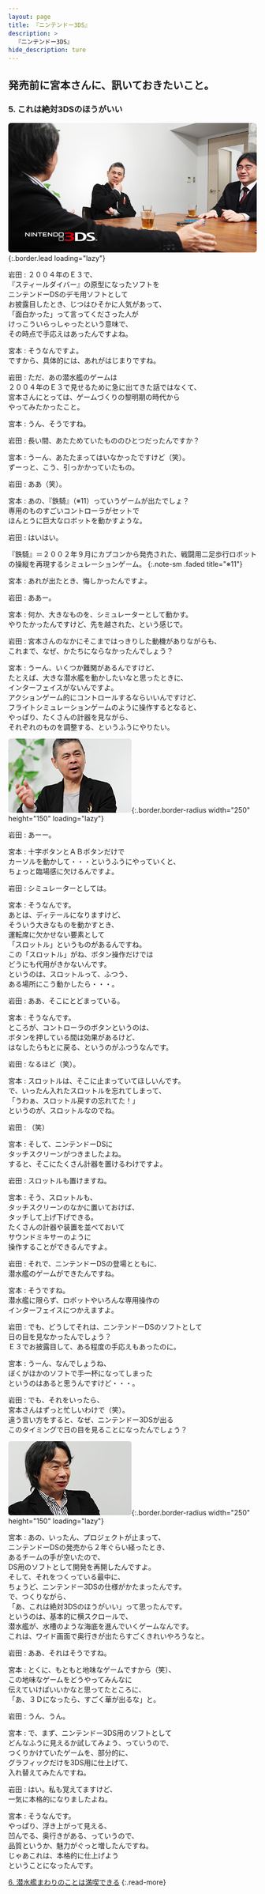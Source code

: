 ```yaml
---
layout: page
title: 『ニンテンドー3DS』
description: >
  『ニンテンドー3DS』
hide_description: ture
---
```


## 発売前に宮本さんに、訊いておきたいこと。

### 5. これは絶対3DSのほうがいい

![](/interviews/jp/3ds/hardware/vol1/img/mainvisual5.jpg){:.border.lead loading="lazy"}

岩田
: ２００４年のＥ３で、<br>『スティールダイバー』の原型になったソフトを<br>ニンテンドーDSのデモ用ソフトとして<br>お披露目したとき、じつはひそかに人気があって、<br>「面白かった」って言ってくださった人が<br>けっこういらっしゃったという意味で、<br>その時点で手応えはあったんですよね。

宮本
: そうなんですよ。<br>ですから、具体的には、あれがはじまりですね。

岩田
: ただ、あの潜水艦のゲームは<br>２００４年のＥ３で見せるために急に出てきた話ではなくて、<br>宮本さんにとっては、ゲームづくりの黎明期の時代から<br>やってみたかったこと。

宮本
: うん、そうですね。

岩田
: 長い間、あたためていたもののひとつだったんですか？

宮本
: うーん、あたたまってはいなかったですけど（笑）。<br>ずーっと、こう、引っかかっていたもの。

岩田
: ああ（笑）。

宮本
: あの、『鉄騎』（※11）っていうゲームが出たでしょ？<br>専用のものすごいコントローラがセットで<br>ほんとうに巨大なロボットを動かすような。

岩田
: はいはい。


『鉄騎』＝２００２年９月にカプコンから発売された、戦闘用二足歩行ロボットの操縦を再現するシミュレーションゲーム。
{:.note-sm .faded title="※11"}

宮本
: あれが出たとき、悔しかったんですよ。

岩田
: ああー。

宮本
: 何か、大きなものを、シミュレーターとして動かす。<br>やりたかったんですけど、先を越された、という感じで。

岩田
: 宮本さんのなかにそこまではっきりした動機がありながらも、<br>これまで、なぜ、かたちにならなかったんでしょう？

宮本
: うーん、いくつか難関があるんですけど、<br>たとえば、大きな潜水艦を動かしたいなと思ったときに、<br>インターフェイスがないんですよ。<br>アクションゲーム的にコントロールするならいいんですけど、<br>フライトシミュレーションゲームのように操作するとなると、<br>やっぱり、たくさんの計器を見ながら、<br>それぞれのものを調整する、というふうにやりたい。

![](/interviews/jp/3ds/hardware/vol1/img/photo10.jpg){:.border.border-radius width="250" height="150"  loading="lazy"}

岩田
: あーー。

宮本
: 十字ボタンとＡＢボタンだけで<br>カーソルを動かして・・・というふうにやっていくと、<br>ちょっと臨場感に欠けるんですよ。

岩田
: シミュレーターとしては。

宮本
: そうなんです。<br>あとは、ディテールになりますけど、<br>そういう大きなものを動かすとき、<br>運転席に欠かせない要素として<br>「スロットル」というものがあるんですね。<br>この「スロットル」がね、ボタン操作だけでは<br>どうにも代用がきかないんです。<br>というのは、スロットルって、ふつう、<br>ある場所にこう動かしたら・・・。

岩田
: ああ、そこにとどまっている。

宮本
: そうなんです。<br>ところが、コントローラのボタンというのは、<br>ボタンを押している間は効果があるけど、<br>はなしたらもとに戻る、というのがふつうなんです。

岩田
: なるほど（笑）。

宮本
: スロットルは、そこに止まっていてほしいんです。<br>で、いったん入れたスロットルを忘れてしまって、<br>「うわぁ、スロットル戻すの忘れてた！」<br>というのが、スロットルなのでね。

岩田
: （笑）

宮本
: そして、ニンテンドーDSに<br>タッチスクリーンがつきましたよね。<br>すると、そこにたくさん計器を置けるわけですよ。

岩田
: スロットルも置けますね。

宮本
: そう、スロットルも、<br>タッチスクリーンのなかに置いておけば、<br>タッチして上げ下げできる。<br>たくさんの計器や装置を並べておいて<br>サウンドミキサーのように<br>操作することができるんですよ。

岩田
: それで、ニンテンドーDSの登場とともに、<br>潜水艦のゲームができたんですね。

宮本
: そうですね。<br>潜水艦に限らず、ロボットやいろんな専用操作の<br>インターフェイスにつかえますよ。

岩田
: でも、どうしてそれは、ニンテンドーDSのソフトとして<br>日の目を見なかったんでしょう？<br>Ｅ３でお披露目して、ある程度の手応えもあったのに。

宮本
: うーん、なんでしょうね、<br>ぼくがほかのソフトで手一杯になってしまった<br>というのはあると思うんですけど・・・。

岩田
: でも、それをいったら、<br>宮本さんはずっと忙しいわけで（笑）。<br>違う言い方をすると、なぜ、ニンテンドー3DSが出る<br>このタイミングで日の目を見ることになったんでしょう？

![](/interviews/jp/3ds/hardware/vol1/img/photo11.jpg){:.border.border-radius width="250" height="150"  loading="lazy"}

宮本
: あの、いったん、プロジェクトが止まって、<br>ニンテンドーDSの発売から２年ぐらい経ったとき、<br>あるチームの手が空いたので、<br>DS用のソフトとして開発を再開したんですよ。<br>そして、それをつくっている最中に、<br>ちょうど、ニンテンドー3DSの仕様がかたまったんです。<br>で、つくりながら、<br>「あ、これは絶対3DSのほうがいい」って思ったんです。<br>というのは、基本的に横スクロールで、<br>潜水艦が、水槽のような海底を進んでいくゲームなんです。<br>これは、ワイド画面で奥行きが出たらすごくきれいやろうなと。

岩田
: ああ、それはそうですね。

宮本
: とくに、もともと地味なゲームですから（笑）、<br>この地味なゲームをどうやってみんなに<br>伝えていけばいいかなと思ってたところに、<br>「あ、３Ｄになったら、すごく華が出るな」と。

岩田
: うん、うん。

宮本
: で、まず、ニンテンドー3DS用のソフトとして<br>どんなふうに見えるか試してみよう、っていうので、<br>つくりかけていたゲームを、部分的に、<br>グラフィックだけを3DS用に仕上げて、<br>入れ替えてみたんですね。

岩田
: はい。私も覚えてますけど、<br>一気に本格的になりましたよね。

宮本
: そうなんです。<br>やっぱり、浮き上がって見える、<br>凹んでる、奥行きがある、っていうので、<br>品質というか、魅力がぐっと増したんですね。<br>じゃあこれは、本格的に仕上げよう<br>ということになったんです。



[6. 潜水艦まわりのことは満喫できる](6.md)
{:.read-more}

